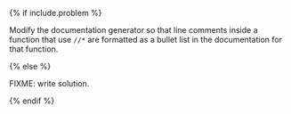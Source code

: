 {% if include.problem %}

Modify the documentation generator so that line comments inside a function that use `//*`
are formatted as a bullet list in the documentation for that function.

{% else %}

FIXME: write solution.

{% endif %}
